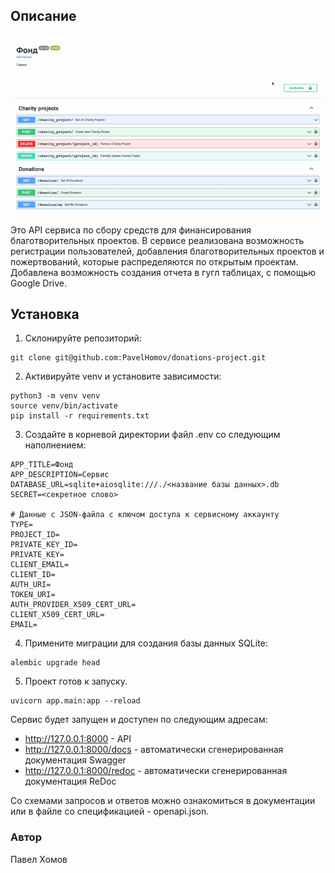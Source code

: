 ## Описание
![Презентация](./media_for_readme/Presentation.gif) <br>

Это API сервиса по сбору средств для финансирования благотворительных проектов. В сервисе реализована возможность регистрации пользователей, добавления благотворительных проектов и пожертвований, которые распределяются по открытым проектам.
Добавлена возможность создания отчета в гугл таблицах, с помощью Google Drive.

## Установка
1. Склонируйте репозиторий:
```
git clone git@github.com:PavelHomov/donations-project.git
```
2. Активируйте venv и установите зависимости:
```
python3 -m venv venv
source venv/bin/activate
pip install -r requirements.txt
```
3. Создайте в корневой директории файл .env со следующим наполнением:
```
APP_TITLE=Фонд
APP_DESCRIPTION=Сервис
DATABASE_URL=sqlite+aiosqlite:///./<название базы данных>.db
SECRET=<секретное слово>

# Данные с JSON-файла с ключом доступа к сервисному аккаунту
TYPE=
PROJECT_ID=
PRIVATE_KEY_ID=
PRIVATE_KEY=
CLIENT_EMAIL=
CLIENT_ID=
AUTH_URI=
TOKEN_URI=
AUTH_PROVIDER_X509_CERT_URL=
CLIENT_X509_CERT_URL=
EMAIL=
```
4. Примените миграции для создания базы данных SQLite:
```
alembic upgrade head
```
5. Проект готов к запуску.
```
uvicorn app.main:app --reload 
```

Сервис будет запущен и доступен по следующим адресам:
- http://127.0.0.1:8000 - API
- http://127.0.0.1:8000/docs - автоматически сгенерированная документация Swagger
- http://127.0.0.1:8000/redoc - автоматически сгенерированная документация ReDoc

Со схемами запросов и ответов можно ознакомиться в документации или в файле со спецификацией - openapi.json.

### Автор
Павел Хомов
